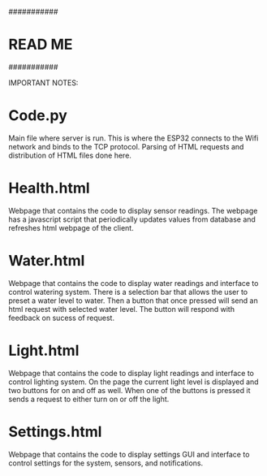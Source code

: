 ###########
# READ ME #
###########

IMPORTANT NOTES: 


Code.py
==========
Main file where server is run. This is where the ESP32 connects to the Wifi network and binds to the TCP protocol. 
Parsing of HTML requests and distribution of HTML files done here. 

Health.html
==========
Webpage that contains the code to display sensor readings. The webpage has a javascript script that periodically updates 
values from database and refreshes html webpage of the client. 

Water.html
==========
Webpage that contains the code to display water readings and interface to control watering system. There is a selection
bar that allows the user to preset a water level to water. Then a button that once pressed will send an html request with 
selected water level. The button will respond with feedback on sucess of request. 

Light.html
==========
Webpage that contains the code to display light readings and interface to control lighting system. 
On the page the current light level is displayed and two buttons for on and off as well. When one of the
buttons is pressed it sends a request to either turn on or off the light. 

Settings.html
==========
Webpage that contains the code to display settings GUI and interface to control settings for the system, sensors, and notifications.


